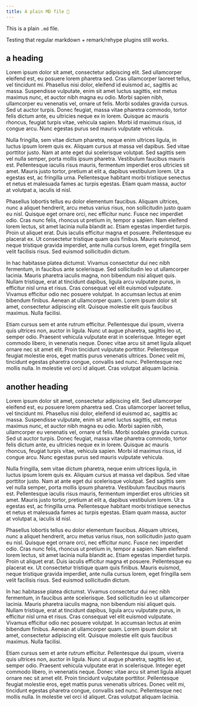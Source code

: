 ```yaml
---
title: A plain MD file 👋
---
```


This is a plain `.md` file.

Testing that regular markdown + remark/rehype plugins still works.

## a heading

Lorem ipsum dolor sit amet, consectetur adipiscing elit. Sed ullamcorper eleifend est, eu posuere lorem pharetra sed. Cras ullamcorper laoreet tellus, vel tincidunt mi. Phasellus nisi dolor, eleifend id euismod ac, sagittis ac massa. Suspendisse vulputate, enim sit amet luctus sagittis, est metus maximus nunc, et auctor nibh magna eu odio. Morbi sapien nibh, ullamcorper eu venenatis vel, ornare ut felis. Morbi sodales gravida cursus. Sed ut auctor turpis. Donec feugiat, massa vitae pharetra commodo, tortor felis dictum ante, eu ultricies neque ex in lorem. Quisque ac mauris rhoncus, feugiat turpis vitae, vehicula sapien. Morbi id maximus risus, id congue arcu. Nunc egestas purus sed mauris vulputate vehicula.

Nulla fringilla, sem vitae dictum pharetra, neque enim ultrices ligula, in luctus ipsum lorem quis ex. Aliquam cursus at massa vel dapibus. Sed vitae porttitor justo. Nam at ante eget dui scelerisque volutpat. Sed sagittis sem vel nulla semper, porta mollis ipsum pharetra. Vestibulum faucibus mauris est. Pellentesque iaculis risus mauris, fermentum imperdiet eros ultricies sit amet. Mauris justo tortor, pretium at elit a, dapibus vestibulum lorem. Ut a egestas est, ac fringilla urna. Pellentesque habitant morbi tristique senectus et netus et malesuada fames ac turpis egestas. Etiam quam massa, auctor at volutpat a, iaculis id nisl.

Phasellus lobortis tellus eu dolor elementum faucibus. Aliquam ultrices, nunc a aliquet hendrerit, arcu metus varius risus, non sollicitudin justo quam eu nisl. Quisque eget ornare orci, nec efficitur nunc. Fusce nec imperdiet odio. Cras nunc felis, rhoncus ut pretium in, tempor a sapien. Nam eleifend lorem lectus, sit amet lacinia nulla blandit ac. Etiam egestas imperdiet turpis. Proin ut aliquet erat. Duis iaculis efficitur magna et posuere. Pellentesque eu placerat ex. Ut consectetur tristique quam quis finibus. Mauris euismod, neque tristique gravida imperdiet, ante nulla cursus lorem, eget fringilla sem velit facilisis risus. Sed euismod sollicitudin dictum.

In hac habitasse platea dictumst. Vivamus consectetur dui nec nibh fermentum, in faucibus ante scelerisque. Sed sollicitudin leo ut ullamcorper lacinia. Mauris pharetra iaculis magna, non bibendum nisi aliquet quis. Nullam tristique, erat at tincidunt dapibus, ligula arcu vulputate purus, in efficitur nisl urna et risus. Cras consequat vel elit euismod vulputate. Vivamus efficitur odio nec posuere volutpat. In accumsan lectus at enim bibendum finibus. Aenean at ullamcorper quam. Lorem ipsum dolor sit amet, consectetur adipiscing elit. Quisque molestie elit quis faucibus maximus. Nulla facilisi.

Etiam cursus sem et ante rutrum efficitur. Pellentesque dui ipsum, viverra quis ultrices non, auctor in ligula. Nunc ut augue pharetra, sagittis leo ut, semper odio. Praesent vehicula vulputate erat in scelerisque. Integer eget commodo libero, in venenatis neque. Donec vitae arcu sit amet ligula aliquet ornare nec sit amet elit. Proin tincidunt vulputate porttitor. Pellentesque feugiat molestie eros, eget mattis purus venenatis ultrices. Donec velit mi, tincidunt egestas pharetra congue, convallis sed nunc. Pellentesque nec mollis nulla. In molestie vel orci id aliquet. Cras volutpat aliquam lacinia.

## another heading

Lorem ipsum dolor sit amet, consectetur adipiscing elit. Sed ullamcorper eleifend est, eu posuere lorem pharetra sed. Cras ullamcorper laoreet tellus, vel tincidunt mi. Phasellus nisi dolor, eleifend id euismod ac, sagittis ac massa. Suspendisse vulputate, enim sit amet luctus sagittis, est metus maximus nunc, et auctor nibh magna eu odio. Morbi sapien nibh, ullamcorper eu venenatis vel, ornare ut felis. Morbi sodales gravida cursus. Sed ut auctor turpis. Donec feugiat, massa vitae pharetra commodo, tortor felis dictum ante, eu ultricies neque ex in lorem. Quisque ac mauris rhoncus, feugiat turpis vitae, vehicula sapien. Morbi id maximus risus, id congue arcu. Nunc egestas purus sed mauris vulputate vehicula.

Nulla fringilla, sem vitae dictum pharetra, neque enim ultrices ligula, in luctus ipsum lorem quis ex. Aliquam cursus at massa vel dapibus. Sed vitae porttitor justo. Nam at ante eget dui scelerisque volutpat. Sed sagittis sem vel nulla semper, porta mollis ipsum pharetra. Vestibulum faucibus mauris est. Pellentesque iaculis risus mauris, fermentum imperdiet eros ultricies sit amet. Mauris justo tortor, pretium at elit a, dapibus vestibulum lorem. Ut a egestas est, ac fringilla urna. Pellentesque habitant morbi tristique senectus et netus et malesuada fames ac turpis egestas. Etiam quam massa, auctor at volutpat a, iaculis id nisl.

Phasellus lobortis tellus eu dolor elementum faucibus. Aliquam ultrices, nunc a aliquet hendrerit, arcu metus varius risus, non sollicitudin justo quam eu nisl. Quisque eget ornare orci, nec efficitur nunc. Fusce nec imperdiet odio. Cras nunc felis, rhoncus ut pretium in, tempor a sapien. Nam eleifend lorem lectus, sit amet lacinia nulla blandit ac. Etiam egestas imperdiet turpis. Proin ut aliquet erat. Duis iaculis efficitur magna et posuere. Pellentesque eu placerat ex. Ut consectetur tristique quam quis finibus. Mauris euismod, neque tristique gravida imperdiet, ante nulla cursus lorem, eget fringilla sem velit facilisis risus. Sed euismod sollicitudin dictum.

In hac habitasse platea dictumst. Vivamus consectetur dui nec nibh fermentum, in faucibus ante scelerisque. Sed sollicitudin leo ut ullamcorper lacinia. Mauris pharetra iaculis magna, non bibendum nisi aliquet quis. Nullam tristique, erat at tincidunt dapibus, ligula arcu vulputate purus, in efficitur nisl urna et risus. Cras consequat vel elit euismod vulputate. Vivamus efficitur odio nec posuere volutpat. In accumsan lectus at enim bibendum finibus. Aenean at ullamcorper quam. Lorem ipsum dolor sit amet, consectetur adipiscing elit. Quisque molestie elit quis faucibus maximus. Nulla facilisi.

Etiam cursus sem et ante rutrum efficitur. Pellentesque dui ipsum, viverra quis ultrices non, auctor in ligula. Nunc ut augue pharetra, sagittis leo ut, semper odio. Praesent vehicula vulputate erat in scelerisque. Integer eget commodo libero, in venenatis neque. Donec vitae arcu sit amet ligula aliquet ornare nec sit amet elit. Proin tincidunt vulputate porttitor. Pellentesque feugiat molestie eros, eget mattis purus venenatis ultrices. Donec velit mi, tincidunt egestas pharetra congue, convallis sed nunc. Pellentesque nec mollis nulla. In molestie vel orci id aliquet. Cras volutpat aliquam lacinia.
